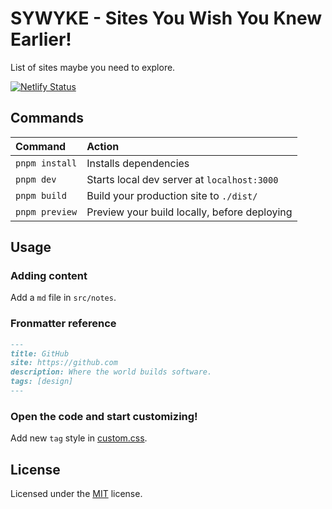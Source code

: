 # SYWYKE - Sites You Wish You Knew Earlier!

List of sites maybe you need to explore.

[![Netlify Status](https://api.netlify.com/api/v1/badges/29fb5801-c988-4cea-b31a-ad3c96bdbad6/deploy-status)](https://app.netlify.com/sites/sywyke/deploys)

## Commands

| Command        | Action                                       |
| :------------- | :------------------------------------------- |
| `pnpm install` | Installs dependencies                        |
| `pnpm dev`     | Starts local dev server at `localhost:3000`  |
| `pnpm build`   | Build your production site to `./dist/`      |
| `pnpm preview` | Preview your build locally, before deploying |

## Usage

### Adding content

Add a `md` file in `src/notes`.

### Fronmatter reference

```md
---
title: GitHub
site: https://github.com
description: Where the world builds software.
tags: [design]
---
```

### Open the code and start customizing!

Add new `tag` style in [custom.css](./src/styles/custom.css).

## License

Licensed under the [MIT](LICENSE) license.
